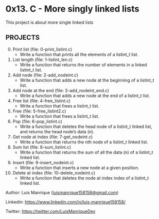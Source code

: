 # 0x13. C - More singly linked lists
This project is about more single linked lists
## PROJECTS
0. Print list (file: 0-print_listint.c)
	- Write a function that prints all the elements of a listint_t list.
1. List length (file: 1-listint_len.c)
	- Write a function that returns the number of elements in a linked listint_t list.
2. Add node (file: 2-add_nodeint.c)
	- Write a function that adds a new node at the beginning of a listint_t list.
3. Add node at the end (file: 3-add_nodeint_end.c)
	- Write a function that adds a new node at the end of a listint_t list.
4. Free list (file: 4-free_listint.c)
	- Write a function that frees a listint_t list.
5. Free (file: 5-free_listint2.c)
	- Write a function that frees a listint_t list.
6. Pop (file: 6-pop_listint.c)
	- Write a function that deletes the head node of a listint_t linked list, and returns the head node’s data (n).
7. Get node at index (file: 7-get_nodeint.c)
	- Write a function that returns the nth node of a listint_t linked list.
8. Sum list (file: 8-sum_listint.c)
	- Write a function that returns the sum of all the data (n) of a listint_t linked list.
9. Insert (file: 9-insert_nodeint.c)
	- Write a function that inserts a new node at a given position.
10. Delete at index (file: 10-delete_nodeint.c)
	- Write a function that deletes the node at index index of a listint_t linked list.

Author: Luis Manrique (luismanrique158158@gmail.com)

Linkedin: https://www.linkedin.com/in/luis-manrique158158/

Twitter: https://twitter.com/LuisManriqueDev
